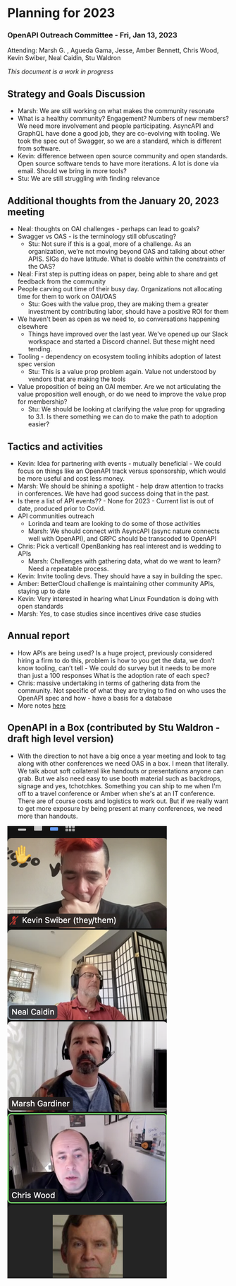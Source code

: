 # Planning for 2023 

### OpenAPI Outreach Committee - Fri, Jan 13, 2023

Attending: Marsh G. , Agueda Gama, Jesse, Amber Bennett, Chris Wood, Kevin Swiber, Neal Caidin, Stu Waldron

_This document is a work in progress_

## Strategy and Goals Discussion

* Marsh: We are still working on what makes the community resonate 
* What is a healthy community? Engagement? Numbers of new members? We need more involvement and people participating. AsyncAPI and GraphQL have done a good job, they are co-evolving with tooling. We took the spec out of Swagger, so we are a standard, which is different from software.
* Kevin: difference between open source community and open standards. Open source software tends to have more iterations. A lot is done via email. Should we bring in more tools?
* Stu: We are still struggling with finding relevance 

## Additional thoughts from the January 20, 2023 meeting
* Neal: thoughts on OAI challenges - perhaps can lead to goals?
* Swagger vs OAS - is the terminology still obfuscating?
   * Stu: Not sure if this is a goal, more of a challenge. As an organization, we’re not moving beyond OAS and talking about other APIS. SIGs do have latitude. What is doable within the constraints of the OAS?
* Neal: First step is putting ideas on paper, being able to share and get feedback from the community
* People carving out time of their busy day. Organizations not allocating time for them to work on OAI/OAS
   * Stu: Goes with the value prop, they are making them a greater investment by contributing labor, should have a positive ROI for them
* We haven't been as open as we need to, so conversations happening elsewhere
   * Things have improved over the last year. We've opened up our Slack workspace and started a Discord channel. But these might need tending.
* Tooling - dependency on ecosystem tooling inhibits adoption of latest spec version
   * Stu: This is a value prop problem again. Value not understood by vendors that are making the tools
* Value proposition of being an OAI member. Are we not articulating the value proposition well enough, or do we need to improve the value prop for membership?
   * Stu: We should be looking at clarifying the value prop for upgrading to 3.1. Is there something we can do to make the path to adoption easier?

## Tactics and activities

* Kevin: Idea for partnering with events - mutually beneficial - We could focus on things like an OpenAPI track versus sponsorship, which would be more useful and cost less money.
* Marsh: We should be shining a spotlight - help draw attention to tracks in conferences. We have had good success doing that in the past. 
* Is there a list of API events?? - None for 2023 - Current list is out of date, produced prior to Covid.
* API communities outreach
  * Lorinda and team are looking to do some of those activities
  * Marsh: We should connect with AsyncAPI (async nature connects well with OpenAPI), and GRPC should be transcoded to OpenAPI
* Chris: Pick a vertical! OpenBanking has real interest and is wedding to APIs
  * Marsh: Challenges with gathering data, what do we want to learn? Need a repeatable process.
* Kevin: Invite tooling devs. They should have a say in building the spec.
* Amber: BetterCloud challenge is maintaining other community APIs, staying up to date
* Kevin: Very interested in hearing what Linux Foundation is doing with open standards
* Marsh: Yes, to case studies since incentives drive case studies

## Annual report 
* How APIs are being used? Is a huge project, previously considered hiring a firm to do this, problem is how to you get the data, we don’t know tooling, can’t tell - We could do survey but it needs to be more than just a 100 responses
What is the adoption rate of each spec?
* Chris: massive undertaking in terms of gathering data from the community. Not specific of what they are trying to find on who uses the OpenAPI spec and how - have a basis for a database
* More notes [here](https://docs.google.com/document/d/19gLkynTLTJnd4bnHr-dCqLh544M2lAlL1VIIQJTEsw0/edit)

## OpenAPI in a Box (contributed by Stu Waldron - draft high level version)

* With the direction to not have a big once a year meeting and look to tag along with other conferences we need OAS in a box. I mean that literally. We talk about soft collateral like handouts or presentations anyone can grab. But we also need easy to use booth material such as backdrops, signage and yes, tchotchkes.  Something you can ship to me when I'm off to a travel conference or Amber when she's at an IT conference.  There are of course costs and logistics to work out. But if we really want to get more exposure by being present at many conferences, we need more than handouts. 

![](img/outreach-planning-2023.png)
